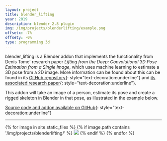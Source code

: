 ```yaml
---
layout: project
title: blender_lifting
year: 2019
description: blender 2.8 plugin
img: /img/projects/blenderlifting/example.png
offsetx: -7%
offsety: -0%
type: programming 3d
---
```


blender_lifting is a Blender addon that implements the functionality from Denis Tome' research paper _Lifting from the Deep: Convolutional 3D Pose Estimation from a Single Image_, which uses machine learning to estimate a 3D pose from a 2D image. More information can be found about this can be found in its [GitHub repository](https://github.com/DenisTome/Lifting-from-the-Deep-release){: style="text-decoration:underline"} and [its associated research paper](http://openaccess.thecvf.com/content_cvpr_2017/papers/Tome_Lifting_From_the_CVPR_2017_paper.pdf){: style="text-decoration:underline"}. 

This addon will take an image of a person, estimate its pose and create a rigged skeleton in Blender in that pose, as illustrated in the example below.

[Source code and addon available on GitHub](https://github.com/Fragrag/blender_lifting){: style="text-decoration:underline"}

<hr>

<div>
{% for image in site.static_files %}
  {% if image.path contains '/img/projects/blenderlifting/' %}
    <img class="projectimage" src="{{ site.baseurl }}{{ image.path }}">
  {% endif %}
{% endfor %}
</div>



